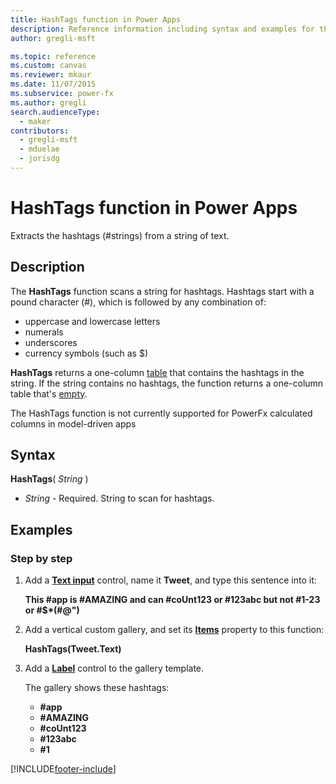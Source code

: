 ```yaml
---
title: HashTags function in Power Apps
description: Reference information including syntax and examples for the HashTags function in Power Apps.
author: gregli-msft

ms.topic: reference
ms.custom: canvas
ms.reviewer: mkaur
ms.date: 11/07/2015
ms.subservice: power-fx
ms.author: gregli
search.audienceType:
  - maker
contributors:
  - gregli-msft
  - mduelae
  - jorisdg
---
```


# HashTags function in Power Apps

Extracts the hashtags (#strings) from a string of text.

## Description

The **HashTags** function scans a string for hashtags. Hashtags start with a pound character (#), which is followed by any combination of:

- uppercase and lowercase letters
- numerals
- underscores
- currency symbols (such as $)

**HashTags** returns a one-column [table](/power-apps/maker/canvas-apps/working-with-tables) that contains the hashtags in the string. If the string contains no hashtags, the function returns a one-column table that's [empty](function-isblank-isempty.md).

The HashTags function is not currently supported for PowerFx calculated columns in model-driven apps

## Syntax

**HashTags**( _String_ )

- _String_ - Required. String to scan for hashtags.

## Examples

### Step by step

1. Add a **[Text input](/power-apps/maker/canvas-apps/controls/control-text-input)** control, name it **Tweet**, and type this sentence into it:

   **This #app is #AMAZING and can #coUnt123 or #123abc but not #1-23 or #$\*(#\@")**

2. Add a vertical custom gallery, and set its **[Items](/power-apps/maker/canvas-apps/controls/properties-core)** property to this function:

   **HashTags(Tweet.Text)**

3. Add a **[Label](/power-apps/maker/canvas-apps/controls/control-text-box)** control to the gallery template.

   The gallery shows these hashtags:

   - **\#app**
   - **\#AMAZING**
   - **\#coUnt123**
   - **\#123abc**
   - **\#1**

[!INCLUDE[footer-include](../../includes/footer-banner.md)]
